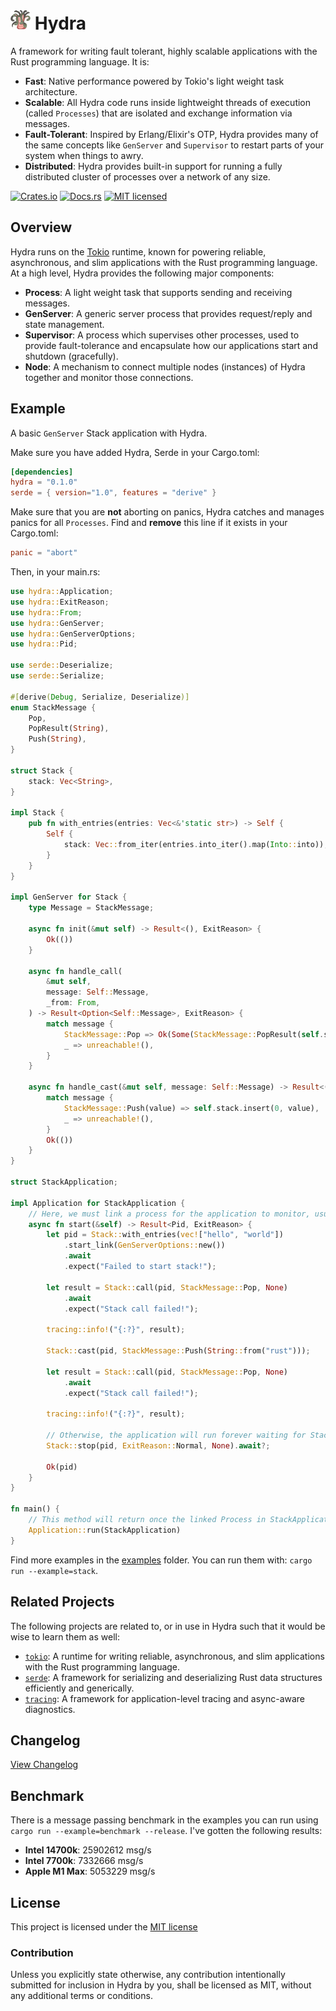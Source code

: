 # <img src=".github/hydra.png" width="32" height="32"> Hydra
 
A framework for writing fault tolerant, highly scalable applications with the Rust programming language. It is:

- **Fast**: Native performance powered by Tokio's light weight task architecture.
- **Scalable**: All Hydra code runs inside lightweight threads of execution (called `Processes`) that are isolated and exchange information via messages.
- **Fault-Tolerant**: Inspired by Erlang/Elixir's OTP, Hydra provides many of the same concepts like `GenServer` and `Supervisor` to restart parts of your system when things to awry.
- **Distributed**: Hydra provides built-in support for running a fully distributed cluster of processes over a network of any size.

[![Crates.io][crates-badge]][crates-url]
[![Docs.rs][docs-badge]][docs-url]
[![MIT licensed][mit-badge]][mit-url]

[crates-badge]: https://img.shields.io/crates/v/hydra.svg
[crates-url]: https://crates.io/crates/hydra
[docs-badge]: https://img.shields.io/docsrs/hydra/latest
[docs-url]: https://docs.rs/hydra
[mit-badge]: https://img.shields.io/badge/license-MIT-blue.svg
[mit-url]: https://github.com/dtzxporter/hydra/blob/main/LICENSE

## Overview
Hydra runs on the [Tokio](https://github.com/tokio-rs/tokio) runtime, known for powering reliable, asynchronous, and slim applications with the Rust programming language. At a high level, Hydra provides the following major components:

- **Process**: A light weight task that supports sending and receiving messages.
- **GenServer**: A generic server process that provides request/reply and state management.
- **Supervisor**: A process which supervises other processes, used to provide fault-tolerance and encapsulate how our applications start and shutdown (gracefully).
- **Node**: A mechanism to connect multiple nodes (instances) of Hydra together and monitor those connections.

## Example
A basic `GenServer` Stack application with Hydra.

Make sure you have added Hydra, Serde in your Cargo.toml:
```toml
[dependencies]
hydra = "0.1.0"
serde = { version="1.0", features = "derive" }
```

Make sure that you are **not** aborting on panics, Hydra catches and manages panics for all `Processes`. Find and **remove** this line if it exists in your Cargo.toml:
```toml
panic = "abort"
```

Then, in your main.rs:
```rust
use hydra::Application;
use hydra::ExitReason;
use hydra::From;
use hydra::GenServer;
use hydra::GenServerOptions;
use hydra::Pid;

use serde::Deserialize;
use serde::Serialize;

#[derive(Debug, Serialize, Deserialize)]
enum StackMessage {
    Pop,
    PopResult(String),
    Push(String),
}

struct Stack {
    stack: Vec<String>,
}

impl Stack {
    pub fn with_entries(entries: Vec<&'static str>) -> Self {
        Self {
            stack: Vec::from_iter(entries.into_iter().map(Into::into)),
        }
    }
}

impl GenServer for Stack {
    type Message = StackMessage;

    async fn init(&mut self) -> Result<(), ExitReason> {
        Ok(())
    }

    async fn handle_call(
        &mut self,
        message: Self::Message,
        _from: From,
    ) -> Result<Option<Self::Message>, ExitReason> {
        match message {
            StackMessage::Pop => Ok(Some(StackMessage::PopResult(self.stack.remove(0)))),
            _ => unreachable!(),
        }
    }

    async fn handle_cast(&mut self, message: Self::Message) -> Result<(), ExitReason> {
        match message {
            StackMessage::Push(value) => self.stack.insert(0, value),
            _ => unreachable!(),
        }
        Ok(())
    }
}

struct StackApplication;

impl Application for StackApplication {
    // Here, we must link a process for the application to monitor, usually, a Supervisor, but it can be any process.
    async fn start(&self) -> Result<Pid, ExitReason> {
        let pid = Stack::with_entries(vec!["hello", "world"])
            .start_link(GenServerOptions::new())
            .await
            .expect("Failed to start stack!");

        let result = Stack::call(pid, StackMessage::Pop, None)
            .await
            .expect("Stack call failed!");

        tracing::info!("{:?}", result);

        Stack::cast(pid, StackMessage::Push(String::from("rust")));

        let result = Stack::call(pid, StackMessage::Pop, None)
            .await
            .expect("Stack call failed!");

        tracing::info!("{:?}", result);

        // Otherwise, the application will run forever waiting for Stack to terminate.
        Stack::stop(pid, ExitReason::Normal, None).await?;

        Ok(pid)
    }
}

fn main() {
    // This method will return once the linked Process in StackApplication::start has terminated.
    Application::run(StackApplication)
}
```

Find more examples in the [examples](https://github.com/dtzxporter/hydra/tree/main/hydra/examples) folder. You can run them with: `cargo run --example=stack`.

## Related Projects
The following projects are related to, or in use in Hydra such that it would be wise to learn them as well:

* [`tokio`]: A runtime for writing reliable, asynchronous, and slim applications with the Rust programming language.
* [`serde`]: A framework for serializing and deserializing Rust data structures efficiently and generically.
* [`tracing`]: A framework for application-level tracing and async-aware diagnostics.

[`tokio`]: https://github.com/tokio-rs/tokio
[`serde`]: https://github.com/serde-rs/serde
[`tracing`]: https://github.com/tokio-rs/tracing

## Changelog
[View Changelog](https://github.com/dtzxporter/hydra/blob/main/CHANGELOG.md)

## Benchmark
There is a message passing benchmark in the examples you can run using `cargo run --example=benchmark --release`. I've gotten the following results:

- **Intel 14700k**: 25902612 msg/s
- **Intel 7700k**: 7332666 msg/s
- **Apple M1 Max**: 5053229 msg/s

## License
This project is licensed under the [MIT license](https://github.com/dtzxporter/hydra/blob/main/LICENSE)

### Contribution
Unless you explicitly state otherwise, any contribution intentionally submitted for inclusion in Hydra by you, shall be licensed as MIT, without any additional terms or conditions.